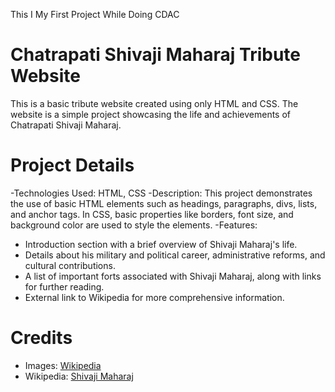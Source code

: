 This I My First Project While Doing CDAC
# Chatrapati Shivaji Maharaj Tribute Website

This is a basic tribute website created using only HTML and CSS. The website is a simple project showcasing the life and achievements of Chatrapati Shivaji Maharaj.

# Project Details

-Technologies Used: HTML, CSS
-Description: This project demonstrates the use of basic HTML elements such as headings, paragraphs, divs, lists, and anchor tags. In CSS, basic properties like borders, font size, and background color are used to style the elements.
-Features:
  - Introduction section with a brief overview of Shivaji Maharaj's life.
  - Details about his military and political career, administrative reforms, and cultural contributions.
  - A list of important forts associated with Shivaji Maharaj, along with links for further reading.
  - External link to Wikipedia for more comprehensive information.

# Credits

- Images: [Wikipedia](https://en.wikipedia.org/wiki/Shivaji)
- Wikipedia: [Shivaji Maharaj](https://en.wikipedia.org/wiki/Shivaji)